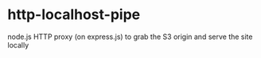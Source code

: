 # http-localhost-pipe
node.js HTTP proxy (on express.js) to grab the S3 origin and serve the site locally
